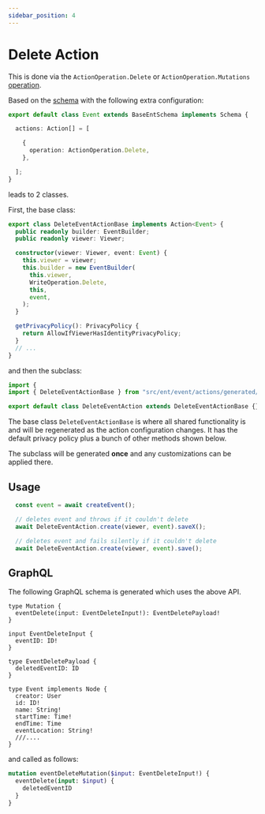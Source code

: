 ```yaml
---
sidebar_position: 4
---
```


# Delete Action

This is done via the `ActionOperation.Delete` or `ActionOperation.Mutations` [operation](/docs/ent-schema/actions#operation).

Based on the [schema](/docs/actions/action#schema) with the following extra configuration:

```ts title="src/event/schema.ts"
export default class Event extends BaseEntSchema implements Schema {

  actions: Action[] = [

    {
      operation: ActionOperation.Delete,
    },

  ]; 
}

```

leads to 2 classes.

First, the base class:

```ts title="src/ent/event/actions/generated/delete_event_action_base.ts"
export class DeleteEventActionBase implements Action<Event> {
  public readonly builder: EventBuilder;
  public readonly viewer: Viewer;

  constructor(viewer: Viewer, event: Event) {
    this.viewer = viewer;
    this.builder = new EventBuilder(
      this.viewer,
      WriteOperation.Delete,
      this,
      event,
    );
  }

  getPrivacyPolicy(): PrivacyPolicy {
    return AllowIfViewerHasIdentityPrivacyPolicy;
  }
  // ...
}
```

and then the subclass:

```ts title="src/ent/event/actions/delete_event_action.ts"
import {
import { DeleteEventActionBase } from "src/ent/event/actions/generated/delete_event_action_base"; 

export default class DeleteEventAction extends DeleteEventActionBase {}

```

The base class `DeleteEventActionBase` is where all shared functionality is and will be regenerated as the action configuration changes. It has the default privacy policy plus a bunch of other methods shown below.

The subclass will be generated **once** and any customizations can be applied there.

## Usage

```ts
  const event = await createEvent();

  // deletes event and throws if it couldn't delete
  await DeleteEventAction.create(viewer, event).saveX();

  // deletes event and fails silently if it couldn't delete
  await DeleteEventAction.create(viewer, event).save();
```

## GraphQL

The following GraphQL schema is generated which uses the above API.

``` title="src/graphql/generated/schema.gql"
type Mutation {
  eventDelete(input: EventDeleteInput!): EventDeletePayload!
}

input EventDeleteInput {
  eventID: ID!
}

type EventDeletePayload {
  deletedEventID: ID
}

type Event implements Node {
  creator: User
  id: ID!
  name: String!
  startTime: Time!
  endTime: Time
  eventLocation: String!
  ///.... 
}

```

and called as follows:

```graphql
mutation eventDeleteMutation($input: EventDeleteInput!) {
  eventDelete(input: $input) {
    deletedEventID
  }
}
```
